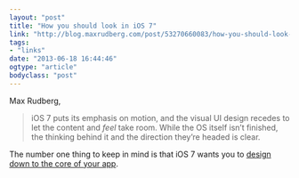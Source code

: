```yaml
---
layout: "post"
title: "How you should look in iOS 7"
link: "http://blog.maxrudberg.com/post/53270660083/how-you-should-look-in-ios-7"
tags: 
- "links"
date: "2013-06-18 16:44:46"
ogtype: "article"
bodyclass: "post"
---
```


Max Rudberg,

> iOS 7 puts its emphasis on motion, and the visual UI design recedes to let the content and *feel* take room. While the OS itself isn’t finished, the thinking behind it and the direction they’re headed is clear.

The number one thing to keep in mind is that iOS 7 wants you to [design down to the core of your app](http://blog.maxrudberg.com/post/53270660083/how-you-should-look-in-ios-7).